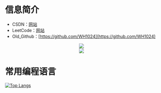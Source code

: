 # 信息简介
- CSDN：[网站](https://blog.csdn.net/qq_42750240)
- LeetCode：[网站](https://leetcode.cn/u/wh1024/)
- Old_Github：[https://github.com/WH1024](https://github.com/WH1024)
<div align="center">
<img src="https://github-readme-stats.vercel.app/api?username=hhhweihan&count_private=true&show_icons=true&theme=tokyonight" align="center" />
</div>

<div align="center" style="margin-bottom: 10px;">
<img src="https://profile-counter.glitch.me/hhhweihan/count.svg" align="center" />
</div>

# 常用编程语言
[![Top Langs](https://github-readme-stats.vercel.app/api/top-langs/?username=hhhweihan)](https://github.com/anuraghazra/github-readme-stats)
